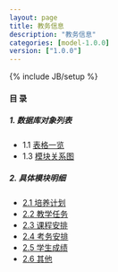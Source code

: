 ```yaml
---
layout: page
title: 教务信息 
description: "教务信息"
categories: [model-1.0.0]
version: ["1.0.0"]
---
```

{% include JB/setup %}

#### 目 录

##### 1. 数据库对象列表
  * 1.1 [表格一览](tables.html)
  * 1.3 [模块关系图](images.html)

##### 2. 具体模块明细
* [2.1 培养计划](plan.html)
* [2.2 教学任务](lesson.html)
* [2.3 课程安排](schedule.html)
* [2.4 考务安排](exam.html)
* [2.5 学生成绩](exam.html)
* [2.6 其他](misc.html)
